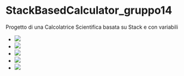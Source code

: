 # StackBasedCalculator_gruppo14
Progetto di una Calcolatrice Scientifica basata su Stack e con variabili

<ul>
  <li>
    <a href = "https://github.com/francescopiocirillo/StackBasedCalculator_gruppo14/milestone/1"><img src="https://img.shields.io/github/milestones/progress-percent/francescopiocirillo/StackBasedCalculator_gruppo14/1?style=for-the-badge&color=rgb(224%2C%20136%2C%20134)" />
  </a>
  </li>
  <li>
    <a href = "https://github.com/francescopiocirillo/StackBasedCalculator_gruppo14/milestone/2"><img src="https://img.shields.io/github/milestones/progress-percent/francescopiocirillo/StackBasedCalculator_gruppo14/2?style=for-the-badge&color=rgb(28%2C%2020%2C%2044)" />
  </a>
  </li>
  <li>
    <a href = "https://github.com/francescopiocirillo/StackBasedCalculator_gruppo14/milestone/3"><img src="https://img.shields.io/github/milestones/progress-percent/francescopiocirillo/StackBasedCalculator_gruppo14/3?style=for-the-badge&color=rgb(28%2C%2020%2C%2044)" />
  </a>
  </li>
  <li>
    <a href = "https://github.com/francescopiocirillo/StackBasedCalculator_gruppo14/milestone/4"><img src="https://img.shields.io/github/milestones/progress-percent/francescopiocirillo/StackBasedCalculator_gruppo14/4?style=for-the-badge&color=rgb(28%2C%2020%2C%2044)" />
  </a>
  </li>
  <li>
    <a href = "https://github.com/francescopiocirillo/StackBasedCalculator_gruppo14/milestone/5"><img src="https://img.shields.io/github/milestones/progress-percent/francescopiocirillo/StackBasedCalculator_gruppo14/5?style=for-the-badge&color=rgb(28%2C%2020%2C%2044)" />
  </a>
  </li>
</ul>
